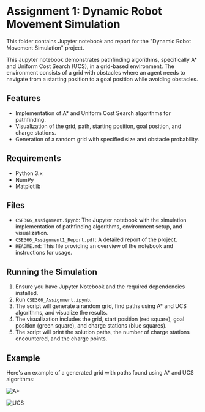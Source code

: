 # Assignment 1: Dynamic Robot Movement Simulation 
This folder contains Jupyter notebook and report for the "Dynamic Robot Movement Simulation" project.

This Jupyter notebook demonstrates pathfinding algorithms, specifically A* and Uniform Cost Search (UCS), in a grid-based environment. 
The environment consists of a grid with obstacles where an agent needs to navigate from a starting position to a goal position while avoiding obstacles.

## Features

- Implementation of A* and Uniform Cost Search algorithms for pathfinding.
- Visualization of the grid, path, starting position, goal position, and charge stations.
- Generation of a random grid with specified size and obstacle probability.

## Requirements

- Python 3.x
- NumPy
- Matplotlib

## Files

- `CSE366_Assignment.ipynb`: The Jupyter notebook with the simulation implementation of pathfinding algorithms, environment setup, and visualization.
- `CSE366_Assignment1_Report.pdf`: A detailed report of the project.
- `README.md`: This file providing an overview of the notebook and instructions for usage.

## Running the Simulation

1. Ensure you have Jupyter Notebook and the required dependencies installed.
2. Run `CSE366_Assignment.ipynb`.
3. The script will generate a random grid, find paths using A* and UCS algorithms, and visualize the results.
4. The visualization includes the grid, start position (red square), goal position (green square), and charge stations (blue squares).
5. The script will print the solution paths, the number of charge stations encountered, and the charge points.


## Example

Here's an example of a generated grid with paths found using A* and UCS algorithms:

![A*](https://github.com/Rafsun-Islam/CSE-366-3--2021-3-60-024/assets/161591790/a4c30ceb-a28f-4edf-9fca-e8748ea97909)

![UCS](https://github.com/Rafsun-Islam/CSE-366-3--2021-3-60-024/assets/161591790/2d930aee-1057-4941-b7e2-c66aeab62c03)


